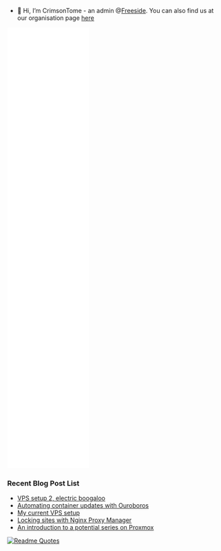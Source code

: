 <!--![Anurag's GitHub stats](https://github-readme-stats.vercel.app/api?username=crimsontome&show_icons=true&theme=dark)-->
- 👋 Hi, I’m CrimsonTome - an admin @[Freeside](https://freeside.co.uk). You can also find us at our organisation page [here](https://github.com/freesidehull)

![Metrics](/github-metrics.svg)
<!--!### Current Projects
- Personal Blog - (<https://github.com/CrimsonTome/crimsontome-blog>)
  - ![](https://img.shields.io/github/last-commit/crimsontome/crimsontome-blog?color=green)
  - ![](https://img.shields.io/github/languages/code-size/crimsontome/crimsontome-blog)
-->

### Recent Blog Post List

<!-- BLOG-POST-LIST:START -->
- [VPS setup 2, electric boogaloo](https://blog.crimsontome.com/posts/VPS-setup-2-electric-boogaloo/)
- [Automating container updates with Ouroboros](https://blog.crimsontome.com/posts/automating-container-updates-with-ouroboros/)
- [My current VPS setup](https://blog.crimsontome.com/posts/my-current-vps-setup/)
- [Locking sites with Nginx Proxy Manager](https://blog.crimsontome.com/posts/locking-sites-with-nginx-proxy-manager/)
- [An introduction to a potential series on Proxmox](https://blog.crimsontome.com/posts/PVE/)
<!-- BLOG-POST-LIST:END -->

[![Readme Quotes](https://quotes-github-readme.vercel.app/api?type=horizontal&theme=dark)](https://github.com/piyushsuthar/github-readme-quotes)
<br>   
